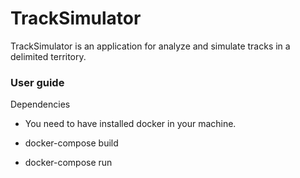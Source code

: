 # TrackSimulator
TrackSimulator is an application for analyze and simulate tracks in a delimited territory.

### User guide
Dependencies
- You need to have installed docker in your machine.

- docker-compose build
- docker-compose run 